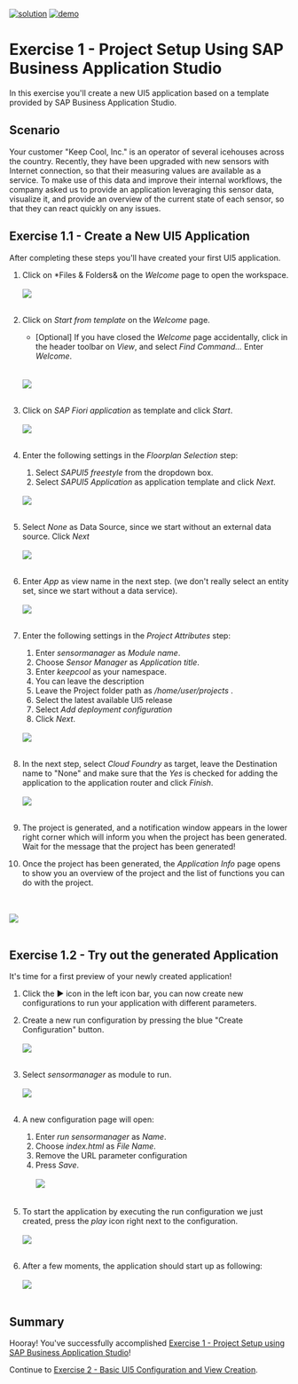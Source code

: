 [![solution](https://flat.badgen.net/badge/solution/available/green?icon=github)](sensormanager)
[![demo](https://flat.badgen.net/badge/demo/deployed/blue?icon=chrome)](https://SAP-samples.github.io/teched2022-AD163/JavaScript/exercises/ex1/sensormanager/webapp/)

# Exercise 1 - Project Setup Using SAP Business Application Studio

In this exercise you'll create a new UI5 application based on a template provided by SAP Business Application Studio.

## Scenario

Your customer "Keep Cool, Inc." is an operator of several icehouses across the country. Recently, they have been upgraded with new sensors with Internet connection, so that their measuring values are available as a service. To make use of this data and improve their internal workflows, the company asked us to provide an application leveraging this sensor data, visualize it, and provide an overview of the current state of each sensor, so that they can react quickly on any issues.

## Exercise 1.1 - Create a New UI5 Application

After completing these steps you'll have created your first UI5 application.

1. Click on *Files & Folders& on the *Welcome* page to open the workspace.
<br><br>![](images/01_01_0009.png)<br><br>

1. Click on *Start from template* on the *Welcome* page.
    * [Optional] If you have closed the *Welcome* page accidentally, click in the header toolbar on *View*, and select *Find Command...*  Enter *Welcome*.</ul>
<br><br>![](images/01_01_0010.png)<br><br>

2. Click on *SAP Fiori application* as template and click *Start*.
<br><br>![](images/01_01_0012.png)<br><br>

3. Enter the following settings in the *Floorplan Selection* step:
    1. Select *SAPUI5 freestyle* from the dropdown box.
    2. Select *SAPUI5 Application* as application template and click *Next*.</ol>
<br>![](images/01_01_0013.png)<br><br><ol>

4. Select *None* as Data Source, since we start without an external data source. Click *Next*
<br><br>![](images/01_01_0014.png)<br><br>

5. Enter *App* as view name in the next step. (we don't really select an entity set, since we start without a data service).
<br><br>![](images/01_01_0015.png)<br><br>

6. Enter the following settings in the *Project Attributes* step:
    1. Enter *sensormanager* as *Module name*.
    2. Choose *Sensor Manager* as *Application title*.
    3. Enter *keepcool* as your namespace.
    4. You can leave the description
    5. Leave the Project folder path as */home/user/projects* .
    6. Select the latest available UI5 release
    7. Select *Add deployment configuration*
    8. Click *Next*. </ol>
<br>![](images/01_01_0016.png)<br><br><ol>

7. In the next step, select *Cloud Foundry* as target, leave the Destination name to "None" and make sure that the *Yes* is checked for adding the application to the application router and click *Finish*.  </ul>
<br><br>![](images/01_01_0017.png)<br><br>

8. The project is generated, and a notification window appears in the lower right corner which will inform you when the project has been generated. Wait for the message that the project has been generated!

9.  Once the project has been generated, the *Application Info* page opens to show you an overview of the project and the list of functions you can do with the project.

<br><br>![](images/01_01_0019.png)<br><br>

## Exercise 1.2 - Try out the generated Application

It's time for a first preview of your newly created application!

1. Click the &#9654; icon in the left icon bar, you can now create new configurations to run your application with different parameters.

2. Create a new run configuration by pressing the blue "Create Configuration" button.
<br><br>![](images/01_02_0010.png)<br><br>

3. Select *sensormanager* as module to run.
<br><br>![](images/01_02_0020.png)<br><br>

4. A new configuration page will open:
    1. Enter *run sensormanager* as *Name*.
    2. Choose *index.html* as *File Name*.
    3. Remove the URL parameter configuration
    4. Press *Save*.
<br><br>![](images/01_02_0030.png)<br><br>

5. To start the application by executing the run configuration we just created, press the *play* icon right next to the configuration.
<br><br>![](images/01_02_0040.png)<br><br>

5. After a few moments, the application should start up as following:
<br><br>![](images/01_02_0050.png)<br><br>

## Summary

Hooray! You've successfully accomplished [Exercise 1 - Project Setup using SAP Business Application Studio](#exercise-1---project-setup-using-sap-business-applicationsstudio)!

Continue to [Exercise 2 - Basic UI5 Configuration and  View Creation](../ex2/README.md).
